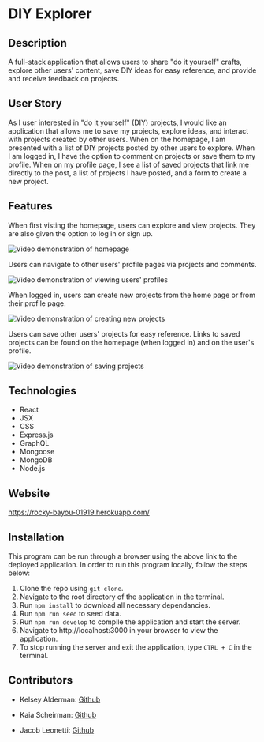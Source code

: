 # DIY Explorer

## Description

A full-stack application that allows users to share "do it yourself" crafts, explore other users' content, save DIY ideas for easy reference, and provide and receive feedback on projects.

## User Story

As I user interested in "do it yourself" (DIY) projects, I would like an application that allows me to save my projects, explore ideas, and interact with projects created by other users. When on the homepage, I am presented with a list of DIY projects posted by other users to explore. When I am logged in, I have the option to comment on projects or save them to my profile. When on my profile page, I see a list of saved projects that link me directly to the post, a list of projects I have posted, and a form to create a new project.

## Features

When first visting the homepage, users can explore and view projects. They are also given the option to log in or sign up.

![Video demonstration of homepage](assets/DIY-explorer-demo-1.gif)

Users can navigate to other users' profile pages via projects and comments.

![Video demonstration of viewing users' profiles](assets/DIY-explorer-demo-2.gif)

When logged in, users can create new projects from the home page or from their profile page.

![Video demonstration of creating new projects](assets/DIY-explorer-demo-3.gif)

Users can save other users' projects for easy reference. Links to saved projects can be found on the homepage (when logged in) and on the user's profile.

![Video demonstration of saving projects](assets/DIY-explorer-demo-4.gif)

## Technologies

- React
- JSX
- CSS
- Express.js
- GraphQL
- Mongoose
- MongoDB
- Node.js

## Website

https://rocky-bayou-01919.herokuapp.com/

## Installation

This program can be run through a browser using the above link to the deployed application. In order to run this program locally, follow the steps below:

1. Clone the repo using `git clone`.
2. Navigate to the root directory of the application in the terminal.
3. Run `npm install` to download all necessary dependancies.
4. Run `npm run seed` to seed data.
5. Run `npm run develop` to compile the application and start the server.
6. Navigate to http://localhost:3000 in your browser to view the application.
7. To stop running the server and exit the application, type `CTRL + C` in the terminal.

## Contributors

- Kelsey Alderman: [Github](https://github.com/kelseyalderman)

- Kaia Scheirman: [Github](https://github.com/kaiafey)

- Jacob Leonetti: [Github](https://github.com/YacobLeonetti)
